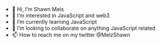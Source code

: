 - 👋 Hi, I’m Shawn Mels
- 👀 I’m interested in JavaScript and web3
- 🌱 I’m currently learning JavaScript
- 💞️ I’m looking to collaborate on anything JavaScript related
- 📫 How to reach me on my twitter @MelzShawn

<!---
Shawnmels1998/Shawnmels1998 is a ✨ special ✨ repository because its `README.md` (this file) appears on your GitHub profile.
You can click the Preview link to take a look at your changes.
--->
